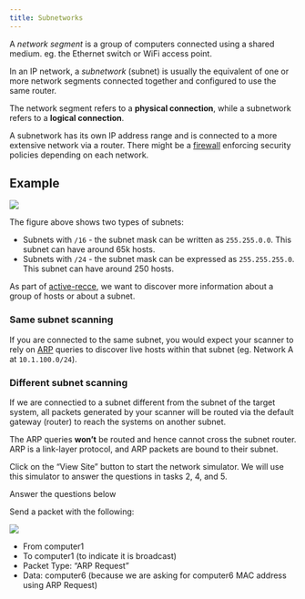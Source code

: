```yaml
---
title: Subnetworks
---
```


A *network segment* is a group of computers connected using a shared medium. eg. the Ethernet switch or WiFi access point.

In an IP network, a *subnetwork* (subnet) is usually the equivalent of one or more network segments connected together and configured to use the same router.

The network segment refers to a **physical connection**, while a subnetwork refers to a **logical connection**.

A subnetwork has its own IP address range and is connected to a more extensive network via a router. There might be a [firewall](/knowledge/OffSec/hardening/firewall.md) enforcing security policies depending on each network.

## Example

![](https://tryhackme-images.s3.amazonaws.com/user-uploads/5f04259cf9bf5b57aed2c476/room-content/aa787518e856e0094cb40da8399be0f3.png)

The figure above shows two types of subnets:

- Subnets with `/16` - the subnet mask can be written as `255.255.0.0`. This subnet can have around 65k hosts.
- Subnets with `/24` - the subnet mask can be expressed as `255.255.255.0`. This subnet can have around 250 hosts.

As part of [active-recce](/knowledge/OffSec/pentesting/recce/active-recce.md), we want to discover more information about a group of hosts or about a subnet.

### Same subnet scanning

If you are connected to the same subnet, you would expect your scanner to rely on [ARP](/knowledge/Networking/ARP.md) queries to discover live hosts within that subnet (eg. Network A at `10.1.100.0/24`).

### Different subnet scanning

If we are connectied to a subnet different from the subnet of the target system, all packets generated by your scanner will be routed via the default gateway (router) to reach the systems on another subnet.

The ARP queries **won’t** be routed and hence cannot cross the subnet router. ARP is a link-layer protocol, and ARP packets are bound to their subnet.

Click on the “View Site” button to start the network simulator. We will use this simulator to answer the questions in tasks 2, 4, and 5.

Answer the questions below

Send a packet with the following:

![](https://tryhackme-images.s3.amazonaws.com/user-uploads/5f04259cf9bf5b57aed2c476/room-content/65a1bdee53403520174388d9de6410ba.png)

- From computer1
- To computer1 (to indicate it is broadcast)
- Packet Type: “ARP Request”
- Data: computer6 (because we are asking for computer6 MAC address using ARP Request)
